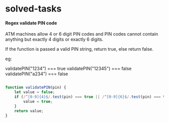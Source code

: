 # solved-tasks

#### Regex validate PIN code
     
 ATM machines allow 4 or 6 digit PIN codes and PIN codes cannot contain anything but exactly 4 digits or exactly 6 digits.
 
 If the function is passed a valid PIN string, return true, else return false.
 
 eg:
 
 validatePIN("1234") === true
 validatePIN("12345") === false
 validatePIN("a234") === false

 
```javascript

function validatePIN(pin) { 
    let value = false; 
    if (/^[0-9]{4}$/.test(pin) === true || /^[0-9]{6}$/.test(pin) === true) { 
        value = true; 
    }
    return value;
}





```
